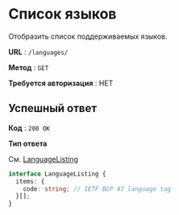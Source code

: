 # Список языков

Отобразить список поддерживаемых языков.

**URL** : `/languages/`

**Метод** : `GET`

**Требуется авторизация** : НЕТ

## Успешный ответ

**Код** : `200 OK`

**Тип ответа**

См. [LanguageListing](/api-docs/types.md#LanguageListing)

```typescript
interface LanguageListing {
  items: {
    code: string; // IETF BCP 47 language tag
  }[];
}
```
